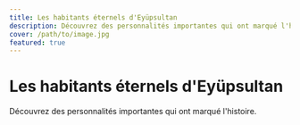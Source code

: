 ```yaml
---
title: Les habitants éternels d'Eyüpsultan
description: Découvrez des personnalités importantes qui ont marqué l'histoire
cover: /path/to/image.jpg
featured: true
---
```


# Les habitants éternels d'Eyüpsultan

Découvrez des personnalités importantes qui ont marqué l'histoire.
